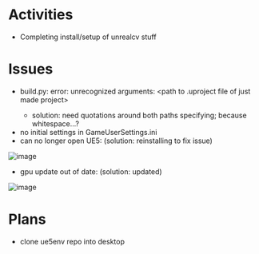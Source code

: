 # Activities

* Completing install/setup of unrealcv stuff

# Issues

* build.py: error: unrecognized arguments: <UE5 project folder> <path to .uproject file of just made project>
  * solution: need quotations around both paths specifying; because whitespace...?
* no initial settings in GameUserSettings.ini
* can no longer open UE5: (solution: reinstalling to fix issue)
 
 ![image](https://user-images.githubusercontent.com/70297740/220213495-3b88a1d9-293f-4287-8802-08cdeca644aa.png)
 * gpu update out of date: (solution: updated)
 
 ![image](https://user-images.githubusercontent.com/70297740/221387436-02a60cae-60eb-458b-adba-b3cd95c6c037.png)
 


# Plans
 * clone ue5env repo into desktop
